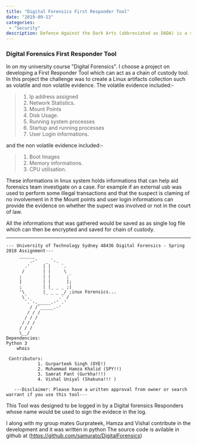 ```yaml
---
title: "Digital Forensics First Responder Tool"
date: "2019-09-13"
categories:
 - "Security"
description: Defence Against the Dark Arts (abbreviated as DADA) is a subject taught at Hogwarts School of Witchcraft and Wizardry and Ilvermorny School of Witchcraft and Wizardry. In this class, students study and learn how to defend themselves against all aspects of the Dark Arts, including dark creatures, curses, hexes and jinxes (dark charms), and duelling.
---
```

### Digital Forensics First Responder Tool

In on my university course "Digital Forensics". I choose a project on developing
a First Responder Tool which can act as a chain of custody tool. In this project
the challenge was to create a Linux artifacts collection such as volatile and non volatile
evidence. The volatile evidence included:-
> 1. Ip address assigned
> 2. Network Statistics.
> 3. Mount Points
> 4. Disk Usage.
> 5. Running system processes
> 6. Startup and running processes
> 7. User Login informations.

and the non volatile evidence included:-
> 1. Boot Images
> 2. Memory informations.
> 3. CPU utilisation.

These informations in linux system holds informations that can help aid
forensics team investigate on a case. For example if an external usb was used
to perform some illegal transactions and that the suspect is claming of no involvement in it
the Mount points and user login informations can provide the evidence on whether the
supect was involved or not in the court of law.

All the informations that was gathered would be saved as as single log file which can then
be encrypted and saved for chain of custody.

  * * *

    --- University of Technology Sydney 48436 Digital Forensics - Spring 2018 Assignment---
         ______
             .-'   _ `-.
           .'     | |    `.
          /       | |     \
         ;        | |      ;`
         |        | |      |;
         ;        | |_ _ _ ;|
         '\       |_ _ _ _/ ;inux Forensics...
          \`.           .' /
           `.`-._____.-' .'
             / /`_____.-'
            / / /
           / / /
          / / /
         / / /
         \__/
    Dependencies:
    Python 3
        whois

     Contributors:
                1. Gurparteek Singh (OYE!)
                2. Muhammad Hamza Khalid (SPY!!)
                3. Samrat Pant (Gurkha!!!)
                4. Vishal Uniyal (Shakuna!!! )

       ---Disclaimer: Please have a written approval from owner or search warrant if you use this tool---

This Tool was designed to be logged in by a Digital forensics Responders whose name would be used to sign the
evidece in the log.

I along with my group mates Gurprateek, Hamza and Vishal contribute in the development and it was written in python
The source code is avilable in github at (https://github.com/samurato/DigitalForensics)